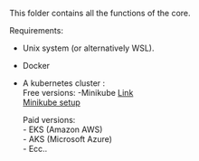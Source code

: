 This folder contains all the functions of the core. 

Requirements:

- Unix system (or alternatively WSL).
- Docker
- A kubernetes cluster :  
    Free versions: 
        -Minikube [Link](https://minikube.sigs.k8s.io/docs/)  
        [Minikube setup](https://minikube.sigs.k8s.io/docs/drivers/docker/)
    
    Paid versions:  
        - EKS (Amazon AWS)   
        - AKS (Microsoft Azure)  
        - Ecc.. 